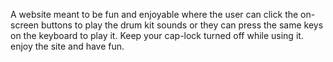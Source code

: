 A website meant to be fun and enjoyable where the user can click the on-screen buttons to play the drum kit sounds or they can press the same keys on the keyboard to play it.
Keep your cap-lock turned off while using it.
enjoy the site and have fun.
